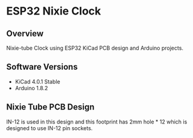 # ESP32 Nixie Clock

## Overview
Nixie-tube Clock using ESP32 KiCad PCB design and Arduino projects.

## Software Versions
- KiCad 4.0.1 Stable
- Arduino 1.8.2

## Nixie Tube PCB Design
IN-12 is used in this design and this footprint has 2mm hole * 12 which is designed to use IN-12 pin sockets.
